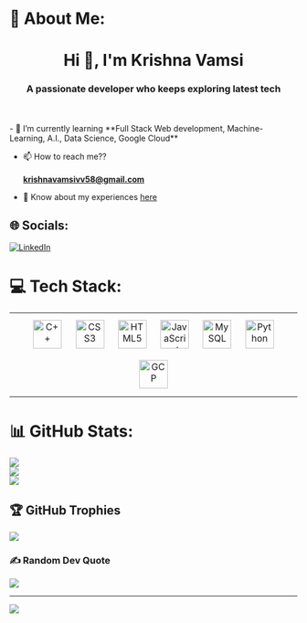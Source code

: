 # 💫 About Me:
<h1 align="center">Hi 👋, I'm Krishna Vamsi</h1>
<h3 align="center">A passionate developer who keeps exploring latest tech</h3><br></br>
- 🌱 I’m currently learning **Full Stack Web development, Machine-Learning, A.I., Data Science, Google Cloud**

- 📫 How to reach me??<br></br> **krishnavamsivv58@gmail.com**

- 📄 Know about my experiences [here](https://drive.google.com/file/d/1wrdH_FRsWVZc2GJEBT1B9ffKLWiJuzmI/view?usp=share_link)



## 🌐 Socials:
[![LinkedIn](https://img.shields.io/badge/LinkedIn-%230077B5.svg?logo=linkedin&logoColor=white)](https://linkedin.com/in/https://www.linkedin.com/in/venkata-krishna-vamsi-vipparthi-a08441201) 

# 💻 Tech Stack: 
<table><tr><td valign="top" width="33%">

<div align="center">  
<a href="https://www.cplusplus.com/" target="_blank"><img style="margin: 10px" src="https://profilinator.rishav.dev/skills-assets/cplusplus-original.svg" alt="C++" height="50" /></a>  
<a href="https://www.w3schools.com/css/" target="_blank"><img style="margin: 10px" src="https://profilinator.rishav.dev/skills-assets/css3-original-wordmark.svg" alt="CSS3" height="50" /></a>  
<a href="https://en.wikipedia.org/wiki/HTML5" target="_blank"><img style="margin: 10px" src="https://profilinator.rishav.dev/skills-assets/html5-original-wordmark.svg" alt="HTML5" height="50" /></a>  
<a href="https://www.javascript.com/" target="_blank"><img style="margin: 10px" src="https://profilinator.rishav.dev/skills-assets/javascript-original.svg" alt="JavaScript" height="50" /></a>  
<a href="https://www.mysql.com/" target="_blank"><img style="margin: 10px" src="https://profilinator.rishav.dev/skills-assets/mysql-original-wordmark.svg" alt="MySQL" height="50" /></a>  
<a href="https://www.python.org/" target="_blank"><img style="margin: 10px" src="https://profilinator.rishav.dev/skills-assets/python-original.svg" alt="Python" height="50" /></a>  
<a href="https://cloud.google.com/" target="_blank"><img style="margin: 10px" src="https://profilinator.rishav.dev/skills-assets/google_cloud-icon.svg" alt="GCP" height="50" /></a>  
</div>




</td></tr></table>  

  
# 📊 GitHub Stats:
![](https://github-readme-stats.vercel.app/api?username=Reddragonemperor58&theme=dark&hide_border=false&include_all_commits=false&count_private=false)<br/>
![](https://github-readme-streak-stats.herokuapp.com/?user=Reddragonemperor58&theme=dark&hide_border=false)<br/>
![](https://github-readme-stats.vercel.app/api/top-langs/?username=Reddragonemperor58&theme=dark&hide_border=false&include_all_commits=false&count_private=false&layout=compact)

## 🏆 GitHub Trophies
![](https://github-profile-trophy.vercel.app/?username=Reddragonemperor58&theme=darkhub&no-frame=false&no-bg=false&margin-w=4)

### ✍️ Random Dev Quote
![](https://quotes-github-readme.vercel.app/api?type=horizontal&theme=light)

---
[![](https://visitcount.itsvg.in/api?id=Reddragonemperor58&icon=5&color=1)](https://visitcount.itsvg.in)

<!-- Proudly created with GPRM ( https://gprm.itsvg.in ) -->

